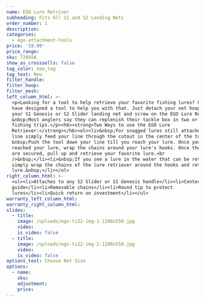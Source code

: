 ```yaml
---
name: EGO Lure Retriver
subheading: Fits All S1 and S2 Landing Nets
order_number: 1
description:
categories:
  - ego-attachment-tools
price: '19.99'
price_range:
sku: 72045A
show_as_crosssells: false
tag_color: new_tag
tag_text: New
filter_handle:
filter_hoop:
filter_mesh:
left_column_html: >-
  <p>Looking for a tool to help retrieve your favorite fishing lures? &nbsp;We
  have designed a tool to help you with that. Just detach your net hoop from
  your S1 Genesis or S2 Slider landing net and screw on the EGO Lure Retriever.
  &nbsp;Most anglers say they can replenish their tackle box in two or three
  fishing trips.</p><h6><strong>Two Ways to use the EGO Lure
  Retriever:</strong></h6><ol><li>&nbsp;For snagged lures still attached to your
  line simply feed your line through the cutout in the center of the tool.
  &nbsp;Push the tool down your line till you reach your lure. Once you have
  reached your lure, wrap the chains around your lure's hooks. Once the chains
  are secured, pull up and retrieve your favorite lure.<br
  />&nbsp;</li><li>&nbsp;If you see a lure in the water that can be retrieved
  simply wrap the chains of the lure retriever around the hooks and retrieve the
  lure.&nbsp;</li></ol>
right_column_html: >-
  <ul><li>​Attaches to any S2 Slider or S1 Genesis handle</li><li>Center line
  guide</li><li>Removable chains</li><li>Round tip to protect
  lures</li><li>Quick return on investment</li></ul>
warranty_left_column_html:
warranty_right_column_html:
slides:
  - title:
    image: /uploads/ego-ti22-img-1-1200x550.jpg
    video:
    is_video: false
  - title:
    image: /uploads/ego-ti22-img-2-1200x550.jpg
    video:
    is_video: false
options_text: Choose Net Size
options:
  - name:
    sku:
    adjustment:
    price:
---
```

